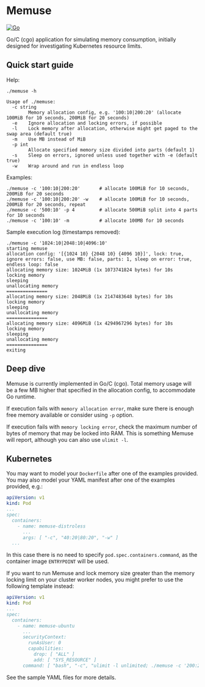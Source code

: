 # Memuse

[![Go](https://github.com/ipastusi/memuse/actions/workflows/ci.yml/badge.svg?branch=master)](https://github.com/ipastusi/memuse/actions/workflows/ci.yml)

Go/C (cgo) application for simulating memory consumption, initially designed for investigating Kubernetes resource limits.

## Quick start guide

Help:

```
./memuse -h

Usage of ./memuse:
  -c string
    	Memory allocation config, e.g. '100:10|200:20' (allocate 100MiB for 10 seconds, 200MiB for 20 seconds)
  -e	Ignore allocation and locking errors, if possible
  -l	Lock memory after allocation, otherwise might get paged to the swap area (default true)
  -m	Use MB instead of MiB
  -p int
    	Allocate specified memory size divided into parts (default 1)
  -s	Sleep on errors, ignored unless used together with -e (default true)
  -w	Wrap around and run in endless loop
```

Examples:

```
./memuse -c '100:10|200:20'       # allocate 100MiB for 10 seconds, 200MiB for 20 seconds
./memuse -c '100:10|200:20' -w    # allocate 100MiB for 10 seconds, 200MiB for 20 seconds, repeat
./memuse -c '500:10' -p 4         # allocate 500MiB split into 4 parts for 10 seconds
./memuse -c '100:10' -m           # allocate 100MB for 10 seconds
```

Sample execution log (timestamps removed):

```
./memuse -c '1024:10|2048:10|4096:10'
starting memuse
allocation config: '[{1024 10} {2048 10} {4096 10}]', lock: true, ignore errors: false, use MB: false, parts: 1, sleep on error: true, endless loop: false
allocating memory size: 1024MiB (1x 1073741824 bytes) for 10s
locking memory
sleeping
unallocating memory
===============
allocating memory size: 2048MiB (1x 2147483648 bytes) for 10s
locking memory
sleeping
unallocating memory
===============
allocating memory size: 4096MiB (1x 4294967296 bytes) for 10s
locking memory
sleeping
unallocating memory
===============
exiting
```

## Deep dive

Memuse is currently implemented in Go/C (cgo). Total memory usage will be a few MB higher that specified in the allocation config,
to accommodate Go runtime.

If execution fails with `memory allocation error`, make sure there is enough free memory available or consider using `-p` option.

If execution fails with `memory locking error`, check the maximum number of bytes of memory that may be locked into RAM. This is something
Memuse will report, although you can also use `ulimit -l`.

## Kubernetes

You may want to model your `Dockerfile` after one of the examples provided. You may also model your YAML manifest after one of the
examples provided, e.g.:

```yaml
apiVersion: v1
kind: Pod
...
spec:
  containers:
    - name: memuse-distroless
      ...
      args: [ "-c", "40:20|80:20", "-w" ]
  ...
```

In this case there is no need to specify `pod.spec.containers.command`, as the container image `ENTRYPOINT` will be used.

If you want to run Memuse and lock memory size greater than the memory locking limit on your cluster worker nodes, you might prefer to use
the following template instead:

```yaml
apiVersion: v1
kind: Pod
...
spec:
  containers:
    - name: memuse-ubuntu
      ...
      securityContext:
        runAsUser: 0
        capabilities:
          drop: [ "ALL" ]
          add: [ "SYS_RESOURCE" ]
      command: [ "bash", "-c", "ulimit -l unlimited; ./memuse -c '200:20|400:20|800:20' -w" ]
```

See the sample YAML files for more details.
